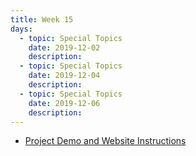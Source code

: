 ```yaml
---
title: Week 15
days:
  - topic: Special Topics
    date: 2019-12-02
    description: 
  - topic: Special Topics
    date: 2019-12-04
    description: 
  - topic: Special Topics
    date: 2019-12-06
    description: 
---
```


- [Project Demo and Website Instructions](../assets/proj/final_project_presentation-demo-report_instructions.pdf)


